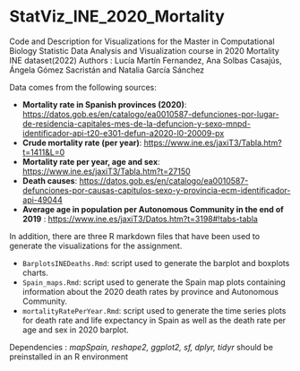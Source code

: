 # StatViz_INE_2020_Mortality
Code and Description for Visualizations for the Master in Computational Biology Statistic Data Analysis and Visualization course in 2020 Mortality INE dataset(2022)
Authors : Lucía Martín Fernandez, Ana Solbas Casajús, Ángela Gómez Sacristán and Natalia García Sánchez

Data comes from the following sources: 

- **Mortality rate in Spanish provinces (2020)**: https://datos.gob.es/en/catalogo/ea0010587-defunciones-por-lugar-de-residencia-capitales-mes-de-la-defuncion-y-sexo-mnpd-identificador-api-t20-e301-defun-a2020-l0-20009-px  
- **Crude mortality rate (per year)**: https://www.ine.es/jaxiT3/Tabla.htm?t=1411&L=0 
- **Mortality rate per year, age and sex**: https://www.ine.es/jaxiT3/Tabla.htm?t=27150
- **Death causes**: https://datos.gob.es/en/catalogo/ea0010587-defunciones-por-causas-capitulos-sexo-y-provincia-ecm-identificador-api-49044
- **Average age in population per Autonomous Community in the end of 2019** : https://www.ine.es/jaxiT3/Datos.htm?t=3198#!tabs-tabla

In addition, there are three R markdown files that have been used to generate the visualizations for the assignment. 

- `BarplotsINEDeaths.Rmd`: script used to generate the barplot and boxplots charts. 
- `Spain_maps.Rmd`: script used to generate the Spain map plots containing information about the 2020 death rates by province and Autonomous Community. 
- `mortalityRatePerYear.Rmd`: script used to generate the time series plots for death rate and life expectancy in Spain as well as the death rate per age and sex in 2020 barplot. 

Dependencies : *mapSpain, reshape2, ggplot2, sf, dplyr, tidyr* should be preinstalled in an R environment
